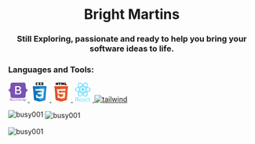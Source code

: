 <h1 align="center">Bright Martins</h1>
<h3 align="center">Still Exploring, passionate and ready to help you bring your software ideas to life.</h3>

<h3 align="left">Languages and Tools:</h3>
<p align="left"> 
<a href="https://getbootstrap.com" target="_blank" rel="noreferrer">
 <img src="https://raw.githubusercontent.com/devicons/devicon/master/icons/bootstrap/bootstrap-plain-wordmark.svg" alt="bootstrap" width="40" height="40"/> 
 </a>
  <a href="https://www.w3schools.com/css/" target="_blank" rel="noreferrer"> 
  <img src="https://raw.githubusercontent.com/devicons/devicon/master/icons/css3/css3-original-wordmark.svg" alt="css3" width="40" height="40"/> 
  </a>
   <a href="https://www.w3.org/html/" target="_blank" rel="noreferrer"> 
   <img src="https://raw.githubusercontent.com/devicons/devicon/master/icons/html5/html5-original-wordmark.svg" alt="html5" width="40" height="40"/> 
   </a>    
   <a href="https://reactjs.org/" target="_blank" rel="noreferrer"> <img src="https://raw.githubusercontent.com/devicons/devicon/master/icons/react/react-original-wordmark.svg" alt="react" width="40" height="40"/> 
   </a> 
   <a href="https://tailwindcss.com/" target="_blank" rel="noreferrer"> <img src="https://www.vectorlogo.zone/logos/tailwindcss/tailwindcss-icon.svg" alt="tailwind" width="40" height="40"/> 
   </a> 
 </p>

<p><img align="left" src="https://github-readme-stats.vercel.app/api/top-langs?username=busy001&show_icons=true&locale=en&layout=compact" alt="busy001" /></p>

<p>&nbsp;<img align="center" src="https://github-readme-stats.vercel.app/api?username=busy001&show_icons=true&locale=en" alt="busy001" /></p>

<p><img align="center" src="https://github-readme-streak-stats.herokuapp.com/?user=busy001&" alt="busy001" /></p>

